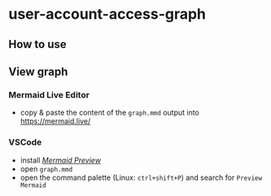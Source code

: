 # user-account-access-graph
## How to use
## View graph
### Mermaid Live Editor
- copy & paste the content of the `graph.mmd` output into https://mermaid.live/

### VSCode
- install [_Mermaid Preview_](https://marketplace.visualstudio.com/items?itemName=vstirbu.vscode-mermaid-preview)
- open `graph.mmd` 
- open the command palette (Linux: `ctrl+shift+P`) and search for `Preview Mermaid`